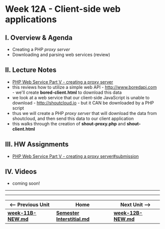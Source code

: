# Week 12A - Client-side web applications

## I. Overview & Agenda
 - Creating a PHP *proxy server*
 - Downloading and parsing web services (review)

## II. Lecture Notes
 - [PHP Web Service Part V - creating a proxy server](https://github.com/tonethar/IGME-330-Master/blob/master/notes/HW-php-web-service-5.md)
  - this reviews how to utilize a simple web API - http://www.boredapi.com - we'll create **bored-client.html** to download this data
  - we look at a web service that our client-side JavaScript is unable to download - http://shoutcloud.io - but it CAN be downloaded by a PHP script
  - thus we will create a PHP *proxy server* that will download the data from shoutcloud, and then send this data to our client application
  - this walks through the creation of **shout-proxy.php** and **shout-client.html**

## III. HW Assignments

 - [PHP Web Service Part V - creating a proxy server#submission](https://github.com/tonethar/IGME-330-Master/blob/master/notes/HW-php-web-service-5.md#submission)

## IV. Videos

- coming soon!

<hr><hr>

| <-- Previous Unit | Home | Next Unit -->
| --- | --- | --- 
| [**week-11B-NEW.md**](week-11B-NEW.md)    |  [**Semester Interstitial.md**](interstitial.md) | [**week-12B-NEW.md**](week-12B-NEW.md)
